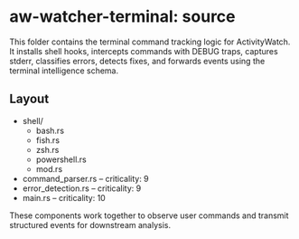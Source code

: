 # aw-watcher-terminal: source

This folder contains the terminal command tracking logic for ActivityWatch.
It installs shell hooks, intercepts commands with DEBUG traps, captures stderr,
classifies errors, detects fixes, and forwards events using the terminal
intelligence schema.

## Layout

- shell/
  - bash.rs
  - fish.rs
  - zsh.rs
  - powershell.rs
  - mod.rs
- command_parser.rs – criticality: 9
- error_detection.rs – criticality: 9
- main.rs – criticality: 10

These components work together to observe user commands and transmit structured
events for downstream analysis.
